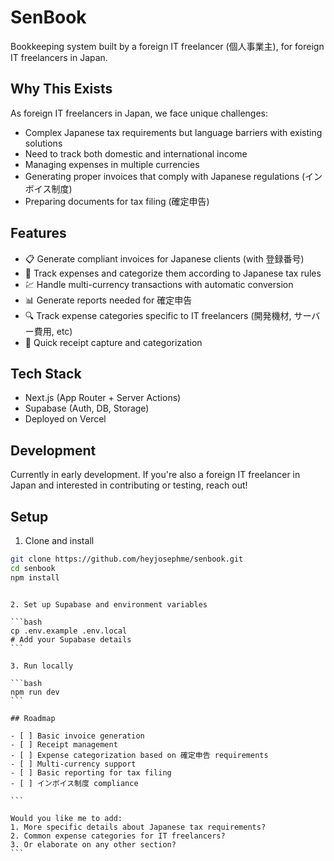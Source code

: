 # SenBook

Bookkeeping system built by a foreign IT freelancer (個人事業主), for foreign IT freelancers in Japan.

## Why This Exists

As foreign IT freelancers in Japan, we face unique challenges:

- Complex Japanese tax requirements but language barriers with existing solutions
- Need to track both domestic and international income
- Managing expenses in multiple currencies
- Generating proper invoices that comply with Japanese regulations (インボイス制度)
- Preparing documents for tax filing (確定申告)

## Features

- 📋 Generate compliant invoices for Japanese clients (with 登録番号)
- 🧾 Track expenses and categorize them according to Japanese tax rules
- 💹 Handle multi-currency transactions with automatic conversion
- 📊 Generate reports needed for 確定申告
- 🔍 Track expense categories specific to IT freelancers (開発機材, サーバー費用, etc)
- 📱 Quick receipt capture and categorization

## Tech Stack

- Next.js (App Router + Server Actions)
- Supabase (Auth, DB, Storage)
- Deployed on Vercel

## Development

Currently in early development. If you're also a foreign IT freelancer in Japan and interested in contributing or testing, reach out!

## Setup

1. Clone and install

```bash
git clone https://github.com/heyjosephme/senbook.git
cd senbook
npm install
```

````

2. Set up Supabase and environment variables

```bash
cp .env.example .env.local
# Add your Supabase details
```

3. Run locally

```bash
npm run dev
```

## Roadmap

- [ ] Basic invoice generation
- [ ] Receipt management
- [ ] Expense categorization based on 確定申告 requirements
- [ ] Multi-currency support
- [ ] Basic reporting for tax filing
- [ ] インボイス制度 compliance

```

Would you like me to add:
1. More specific details about Japanese tax requirements?
2. Common expense categories for IT freelancers?
3. Or elaborate on any other section?
```
````

